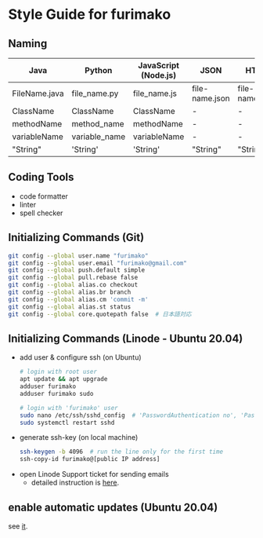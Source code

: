 
# Style Guide for furimako

## Naming
Java | Python | JavaScript (Node.js) | JSON | HTML
--- | --- | --- | --- | ---
FileName.java | file_name.py | file_name.js | file-name.json | file-name.html
ClassName | ClassName | ClassName | - | -
methodName | method_name | methodName | - | -
variableName | variable_name | variableName | - | -
"String" | 'String' | 'String' | "String" | "String"

## Coding Tools
- code formatter
- linter
- spell checker

## Initializing Commands (Git)
```bash
git config --global user.name "furimako"
git config --global user.email "furimako@gmail.com"
git config --global push.default simple
git config --global pull.rebase false
git config --global alias.co checkout
git config --global alias.br branch
git config --global alias.cm 'commit -m'
git config --global alias.st status
git config --global core.quotepath false  # 日本語対応
```

## Initializing Commands (Linode - Ubuntu 20.04)
- add user & configure ssh (on Ubuntu)
  ```bash
  # login with root user
  apt update && apt upgrade
  adduser furimako
  adduser furimako sudo

  # login with 'furimako' user
  sudo nano /etc/ssh/sshd_config  # 'PasswordAuthentication no', 'PasswordAuthentication no'
  sudo systemctl restart sshd
- generate ssh-key (on local machine)
  ```bash
  ssh-keygen -b 4096  # run the line only for the first time
  ssh-copy-id furimako@[public IP address]
  ```
-  open Linode Support ticket for sending emails
    -  detailed instruction is [here](https://www.linode.com/community/questions/19082/i-just-created-my-first-linode-and-i-cant-send-emails-why).

## enable automatic updates (Ubuntu 20.04)
see [it](https://linoxide.com/enable-automatic-updates-on-ubuntu-20-04/).
